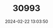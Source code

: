 ---
title: "30993"
category: "Callitris sulcata"
draft: false
date: 2024-02-22 13:03:50
languages:
  French: ["Sapin de Comboui"]
---